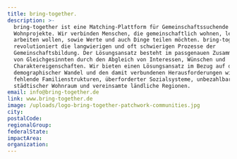 ```yaml
---
title: bring-together.
description: >-
  bring-together ist eine Matching-Plattform für Gemeinschaftssuchende und
  Wohnprojekte. Wir verbinden Menschen, die gemeinschaftlich wohnen, leben oder
  arbeiten wollen, sowie Werte und auch Dinge teilen möchten. bring-together
  revolutioniert die langwierigen und oft schwierigen Prozesse der
  Gemeinschaftsbildung. Der Lösungsansatz besteht im passgenauen Zusammenführen
  von Gleichgesinnten durch den Abgleich von Interessen, Wünschen und
  Charaktereigenschaften. Wir bieten einen Lösungsansatz im Bezug auf den
  demographischer Wandel und den damit verbundenen Herausforderungen wie
  fehlende Familienstrukturen, überforderter Sozialsysteme, unbezahlbarer
  städtischer Wohnraum und vereinsamte ländliche Regionen.
email: info@bring-together.de
link: www.bring-together.de
image: /uploads/logo-bring-together-patchwork-communities.jpg
city:
postalCode:
regionalGroup:
federalState:
impactArea:
organization:
---
```


